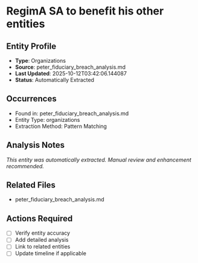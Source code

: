 # RegimA SA to benefit his other entities

## Entity Profile
- **Type**: Organizations
- **Source**: peter_fiduciary_breach_analysis.md
- **Last Updated**: 2025-10-12T03:42:06.144087
- **Status**: Automatically Extracted

## Occurrences
- Found in: peter_fiduciary_breach_analysis.md
- Entity Type: organizations
- Extraction Method: Pattern Matching

## Analysis Notes
*This entity was automatically extracted. Manual review and enhancement recommended.*

## Related Files
- peter_fiduciary_breach_analysis.md

## Actions Required
- [ ] Verify entity accuracy
- [ ] Add detailed analysis
- [ ] Link to related entities
- [ ] Update timeline if applicable
